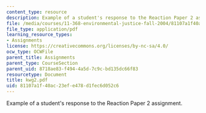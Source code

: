 ```yaml
---
content_type: resource
description: Example of a student's response to the Reaction Paper 2 assignment.
file: /media/courses/11-368-environmental-justice-fall-2004/81107a1f40ac23efe478d1fec6d052c6_kwg2.pdf
file_type: application/pdf
learning_resource_types:
- Assignments
license: https://creativecommons.org/licenses/by-nc-sa/4.0/
ocw_type: OCWFile
parent_title: Assignments
parent_type: CourseSection
parent_uid: 8718ae83-f494-4a5d-7c9c-bd135dc66f83
resourcetype: Document
title: kwg2.pdf
uid: 81107a1f-40ac-23ef-e478-d1fec6d052c6
---
```

Example of a student's response to the Reaction Paper 2 assignment.